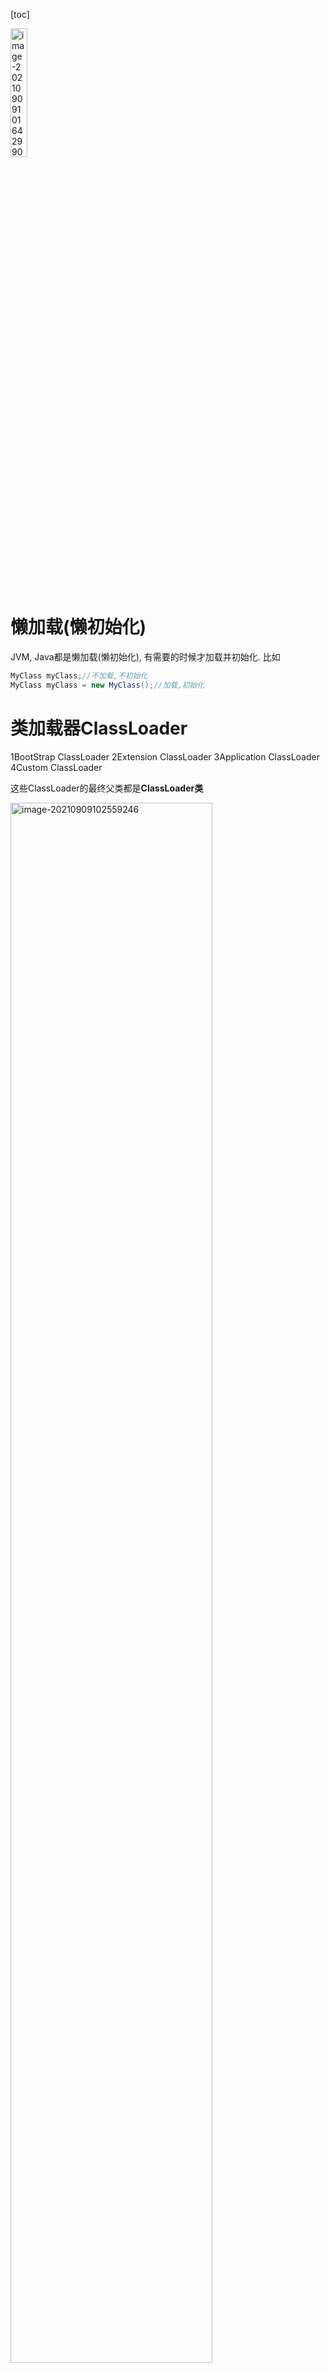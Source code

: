 [toc]

<img src="imgs/image-20210909101642990.png" alt="image-20210909101642990" style="width:23%;" />

# 懒加载(懒初始化)

JVM, Java都是懒加载(懒初始化), 有需要的时候才加载并初始化. 比如

```java
MyClass myClass;//不加载,不初始化
MyClass myClass = new MyClass();//加载,初始化
```

# 类加载器ClassLoader

1BootStrap ClassLoader 2Extension ClassLoader 3Application ClassLoader 4Custom ClassLoader

这些ClassLoader的最终父类都是**ClassLoader类**

<img src="imgs/image-20210909102559246.png" alt="image-20210909102559246" style="width:80%;" />

类加载器通过自己的loadClass()方法来加载类(不初始化), 方法是通过findClass()来查找要加载的class在不在自己这一级的类加载器的目录中

## **加载顺序**

加载一个Class类的顺序也是有优先级的，类加载器从最底层开始往上的顺序是这样的

1. BootStrap ClassLoader：rt.jar, 

    只要类.class.getClassLoader()输出**null**则代表是BootStrap加载的.例如sout(String.class.getClassLoader())会输出null

2. Extension ClassLoader: 加载扩展的jar包

3. App ClassLoader：指定的classpath下面的jar包

    自定义的class类 也是app load的

    ![image-20210909104226363](imgs/image-20210909104226363.png)

4. Custom ClassLoader：自定义的**类加载器**, (**不是自定义类的加载器!**)

    extends ClassLoader类, **重写findClass()**方法, 来找目录中的.class文件

    ![image-20210909113925493](imgs/image-20210909113925493.png)

    ![image-20210909113955403](imgs/image-20210909113955403.png)

## **双亲委派机制**

![image-20210909105341883](imgs/image-20210909105341883.png)

当一个类收到了加载请求时，它是不会先自己去尝试加载的，而是**委派给父类**去完成，比如我现在要new一个Person，这个Person是我们自定义的类，如果我们要加载它，就会先委派App ClassLoader -> 找其父类Extension ClassLoader -> 找其父类BootStrap ClassLoader,**只有当父类加载器都反馈自己无法完成这个请求（也就是父类加载器都没有找到加载所需的Class）时，子类加载器才会自行尝试加载**

为什么使用双亲委派机制? 加载位于rt.jar包中的类(比如String类)时不管是哪个加载器加载，最终都会委托到BootStrap ClassLoader进行加载，**这样保证了使用不同的类加载器得到的都是同一个结果, 比如自定义的java.lang.String就不会由App ClassLoader加载,只会用BootStrap ClassLoader加载保证了安全。**

其实这个也是一个隔离的作用，避免了我们的代码影响了JDK的代码，比如                               

```java
package java.lang;
public class String {
  	public String toString(){
      return "hello";
    }
  	public static void main(String[] args){
      String s = new String();
      s.toString();
    }
}
```

这种时候，我们的代码肯定会报错，因为在加载的时候其实是找到了**rt.jar中的String.class**，然后发现这也没有main方法

## 区别父加载器, 类加载器的加载器, 类加载器的父类加载器

父加载器 是第5行, 加载这个class的加载器

类加载器的加载器 是第6行代码, 所有类加载器都是由BootStrap加载来的, 所以输出null

类加载器的父类加载器 是第7行代码, app父类加载器是ext

![image-20210909110306297](imgs/image-20210909110306297.png)

## 反射底层的原理就是通过类加载器动态加载class

反射中,通过ClassLoader类 来获取class对象(不初始化):

```java
Class clazz = ClassLoader.loadClass("cn.javaguide.TargetObject");
```

举个例子, 我们可用**自定义class**的**ClassLoader(即App ClassLoader)的loadClass()方法**来加载另一个自定义class(不初始化):

```java
Class clazz = myClass1.class.getClassLoader().loadClass(com.stiee.myClass2);
```



# Java内存区域

## 运行时数据区域

1.8之前

<img src="imgs/JVM%E8%BF%90%E8%A1%8C%E6%97%B6%E6%95%B0%E6%8D%AE%E5%8C%BA%E5%9F%9F.png" alt="img" style="width:50%;" />

1.7: **字符串常量池**从方法区移到**堆**中, 这里**没有提到运行时常量池**,也就是说字符串常量池被单独拿到堆,**运行时常量池剩下的东西还在方法区**, 也就是 hotspot 中的**永久代** 。

1.8: hotspot **移除了永久代**用**元空间**(Metaspace)代替, 这时候**字符串常量池还在堆**, **运行时常量池还在方法区**, 只不过**方法区**的实现从**永久代**变成了**元空间**(Metaspace)

<img src="imgs/Java%E8%BF%90%E8%A1%8C%E6%97%B6%E6%95%B0%E6%8D%AE%E5%8C%BA%E5%9F%9FJDK1.8.png" alt="img" style="width:50%;" />

**线程私有的：**

- 程序计数器
- 虚拟机栈
- 本地方法栈

**线程共享的：**

- 堆
- 方法区
- 直接内存 (非运行时数据区的一部分)

### 线程私有的

#### 程序计数器

它的**生命周期**随着线程的创建而创建，随着线程的结束而死亡。

**程序计数器主要有两个作用：**

1. 字节码解释器通过改变程序计数器来依次读取指令，从而实现代码的流程控制，如：顺序执行、选择、循环、异常处理。
2. 在多线程的情况下，程序计数器用于记录当前线程执行的位置，从而当线程被切换回来的时候能够知道该线程上次运行到哪儿了。

**注意：程序计数器是唯一一个不会出现 `OutOfMemoryError` 的内存区域.**

#### Java 虚拟机栈

**它的生命周期和线程相同**

在线程创建时虚拟机栈会被创建，每个**java方法**在在执行的同时都会创建一个**栈帧**，用于存放**局部变量表，操作数栈，动态链接，方法出口**等信息。每一个**方法**从调用直至执行完成，都对应着一个**栈帧**在虚拟机栈中**入栈到出栈**的过程。

**每一次函数方法调用都会有一个对应的栈帧被压入 Java 栈，每一个函数调用结束后，都会有一个栈帧被弹出。**

Java 方法有两种返回方式：

1. return 语句。
2. 抛出异常。

不管哪种返回方式都会导致栈帧被弹出。

**局部变量表主要存放了编译期可知的各种数据类型**（boolean、byte、char、short、int、float、long、double）、**对象引用**（reference 类型，它不同于对象本身，可能是一个指向对象起始地址的引用指针，也可能是指向一个代表对象的句柄或其他与此对象相关的位置）。

**Java 虚拟机栈会出现两种错误：`StackOverFlowError` 和 `OutOfMemoryError`。**

- **`StackOverFlowError`：** 若 Java 虚拟机栈的内存大小**不允许**动态扩展，那么当线程请求栈的深度超过当前 Java 虚拟机栈的最大深度的时候，就抛出 StackOverFlowError 错误。

    - 比如一个方法执行100次

        ```java
        public class Test {
            public static void main(String[] args) {
                  method();
            }
        //递归调用导致 StackOverflowError
            public static void method(){
                method();
            }
        }
        ```

        

- **`OutOfMemoryError`：** Java 虚拟机栈的内存大小**可以**动态扩展， 如果虚拟机在动态扩展栈时无法申请到足够的内存空间，则抛出`OutOfMemoryError`异常。

    - 当Java 程序启动一个新线程时，若**没有足够的空间为该线程分配Java虚拟机栈**(一个线程Java栈的大小由-Xss设置决定)，JVM将抛出OutOfMemoryError异常。

![img](imgs/%E3%80%8A%E6%B7%B1%E5%85%A5%E7%90%86%E8%A7%A3%E8%99%9A%E6%8B%9F%E6%9C%BA%E3%80%8B%E7%AC%AC%E4%B8%89%E7%89%88%E7%9A%84%E7%AC%AC2%E7%AB%A0-%E8%99%9A%E6%8B%9F%E6%9C%BA%E6%A0%88.png)

#### 本地方法栈

和虚拟机栈所发挥的作用非常相似，区别是： **虚拟机栈为虚拟机执行 Java 方法 （也就是字节码）服务，而本地方法栈则为虚拟机使用到的 Native 方法服务。** 在 HotSpot 虚拟机中和 Java 虚拟机栈合二为一。

本地方法被执行的时候，在本地方法栈也会创建一个栈帧，用于存放该本地方法的局部变量表、操作数栈、动态链接、出口信息。

方法执行完毕后相应的栈帧也会出栈并释放内存空间，也会出现 `StackOverFlowError` 和 `OutOfMemoryError` 两种错误(原因同上)。

### 线程共享的

#### 堆

Java 虚拟机所管理的内存中最大的一块，Java 堆是所有线程共享的一块内存区域，在虚拟机启动时创建。**堆存放<u>对象实例</u>，几乎所有的对象实例以及数组都在这里分配内存。**

> 从 JDK 1.7 开始已经默认开启逃逸分析，如果某些方法中的**对象引用**没有被返回或者**未被外面使用（也就是未逃逸出去）**，那么对象可以直接在**栈**上**分配内存**, 减小**堆**内存的使用;
>
> 逃逸分析的优化:
>
> ```java
> StringBuilder sb = new StringBuilder("abc");
> 
> return sb;
> //可以改为：
> return sb.toString();
> ```
>
> 这是一种优化案例，把 StringBuilder 变量控制在了当前方法之内，没有逃出当前方法作用域。
>
> 通过[**逃逸分析**](http://mp.weixin.qq.com/s?__biz=MzI3ODcxMzQzMw==&mid=2247489776&idx=1&sn=74a93cea618aec7ff5af173f9b6a0626&chksm=eb539dc6dc2414d09a6277579edda97648ab42cce2da846746d7d85f65a3a250b412eb4a6d8b&scene=21#wechat_redirect)还能实现同步消除（synchronization elision），举个例子：
>
> ```java
> private void someMethod() {
>     Object lockObject = new Object();
>     synchronized (lockObject) {
>       System.out.println(lockObject.hashCode());
>     }
> }
> ```
>
> lockObject这个锁对象的生命期只在someMethod()方法中，并不存在多线程访问的问题，所以synchronized块并无意义，会被优化掉：
>
> ```java
> private void someMethod() {
>     Object lockObject = new Object();
>     System.out.println(lockObject.hashCode());
> }
> ```

Java 堆是垃圾收集器管理的主要区域，因此也被称作**GC 堆（Garbage Collected Heap）**。从垃圾回收的角度，由于现在收集器基本都采用分代垃圾收集算法，所以 Java 堆还可以细分为：**新生代,老年代**；新生代又可分为：Eden 区、From Survivor区、To Survivor 区。**进一步划分的目的是更好地回收内存，或者更快地分配内存。**

在 JDK 7 版本及 JDK 7 版本之前，堆内存被通常分为下面三部分：

1. 新生代内存(Young Generation)
2. 老生代(Old Generation)
3. 永生代(Permanent Generation)

<img src="imgs/JVM%E5%A0%86%E5%86%85%E5%AD%98%E7%BB%93%E6%9E%84-JDK7.png" alt="JVM堆内存结构-JDK7" style="width:50%;" />

JDK 8 版本之后方法区（HotSpot 的永久代）被彻底移除了（JDK1.7 就已经开始了），取而代之是**元空间**，元空间使用的是直接内存。

<img src="imgs/JVM%E5%A0%86%E5%86%85%E5%AD%98%E7%BB%93%E6%9E%84-jdk8.png" alt="JVM堆内存结构-JDK8" style="width:50%;" />

**上图所示的 Eden 区、两个 Survivor 区都属于新生代（为了区分，这两个 Survivor 区域按照顺序被命名为 from 和 to），中间一层属于老年代。**

大部分情况，对象都会首先在 Eden 区域分配，在一次新生代垃圾回收后，如果对象还存活，则会进入 s0 或者 s1，并且对象的年龄还会加 1(Eden 区->Survivor 区后对象的初始年龄变为 1)，当它的年龄增加到一定程度（默认为 15 岁），就会被晋升到老年代中。对象晋升到老年代的年龄阈值，可以通过参数 `-XX:MaxTenuringThreshold` 来设置。

> **🐛 修正（参见：[issue552](https://github.com/Snailclimb/JavaGuide/issues/552)）** ：“Hotspot 遍历所有对象时，按照年龄从小到大对其所占用的大小进行累积，当累积的某个年龄大小超过了 survivor 区的一半时，取这个年龄和 MaxTenuringThreshold 中更小的一个值，作为新的晋升年龄阈值”。
>
> **动态年龄计算的代码如下**
>
> ```java
> uint ageTable::compute_tenuring_threshold(size_t survivor_capacity) {
> 	//survivor_capacity是survivor空间的大小
>     size_t desired_survivor_size = (size_t)((((double) 					survivor_capacity)*TargetSurvivorRatio)/100);
>     size_t total = 0;
>     uint age = 1;
> while (age < table_size) {
>     total += sizes[age];//sizes数组是每个年龄段对象大小
>     if (total > desired_survivor_size) break;
>     		age++;
> }
> uint result = age < MaxTenuringThreshold ? age : MaxTenuringThreshold;
> 	...
> }
> ```
>
> 

堆这里最容易出现的就是 **OutOfMemoryError** 错误，并且出现这种错误之后的表现形式还会有几种，比如：

1. **`java.lang.OutOfMemoryError: GC Overhead Limit Exceeded`** ： 当 JVM 花太多时间执行垃圾回收并且只能回收很少的堆空间时，就会发生此错误。
2. **`java.lang.OutOfMemoryError: Java heap space`** :假如在创建新的对象时, 堆内存中的空间不足以存放新创建的对象, 就会引发此错误。(和配置的最大堆内存有关，且受制于物理内存大小。最大堆内存可通过`-Xmx`参数配置，若没有特别配置，将会使用默认值，详见：[Default Java 8 max heap size](https://stackoverflow.com/questions/28272923/default-xmxsize-in-java-8-max-heap-size))
3. ......

#### 方法区(永久代)

方法区与 Java 堆一样，是各个线程共享的内存区域，它用于存储已被虚拟机加载的**类信息、常量、静态变量、即时编译器编译后的代码**等数据。虽然 **Java 虚拟机规范把方法区描述为堆的一个逻辑部分**，但是它却有一个别名叫做 **Non-Heap（非堆）**，目的应该是与 Java 堆区分开来。

方法区无法满足内存分配需求时，会抛出 OutOfMemoryError 异常。

**方法区也被称为永久代**。很多人都会分不清方法区和永久代的关系，为此我也查阅了文献。

##### 2.5.1 方法区和永久代的关系

> 《Java 虚拟机规范》只是规定了有方法区这么个概念和它的作用，并没有规定如何去实现它。那么，在不同的 JVM 上方法区的实现肯定是不同的了。 **方法区和永久代的关系很像 Java 中接口和类的关系，类实现了接口，而永久代就是 HotSpot 虚拟机对虚拟机规范中方法区的一种实现方式。** 也就是说，永久代是 HotSpot 的概念，方法区是 Java 虚拟机规范中的定义，是一种规范，而永久代是一种实现，一个是标准一个是实现，其他的虚拟机实现并没有永久代这一说法。

##### 2.5.2 常用参数

JDK 1.8 之前永久代还没被彻底移除的时候通常通过下面这些参数来调节方法区大小

```
-XX:PermSize=N //方法区 (永久代) 初始大小
-XX:MaxPermSize=N //方法区 (永久代) 最大大小,超过这个值将会抛出 OutOfMemoryError 异常:java.lang.OutOfMemoryError: PermGen
```

相对而言，**垃圾收集行为在这个区域是比较少出现的**，但并非数据进入方法区后就“永久存在”了。

JDK 1.8 的时候，方法区（HotSpot 的永久代）被彻底移除了（JDK1.7 就已经开始了），取而代之是元空间，元空间使用的是直接内存。

下面是一些常用参数：

```
-XX:MetaspaceSize=N //设置 Metaspace 的初始（和最小大小）
-XX:MaxMetaspaceSize=N //设置 Metaspace 的最大大小
```

与永久代很大的不同就是，如果不指定大小的话，随着更多类的创建，**虚拟机会耗尽所有可用的系统内存。**

##### 2.5.3 为什么要将永久代 (PermGen) 替换为元空间 (MetaSpace) 呢?

下图来自《深入理解 Java 虚拟机》第 3 版 2.2.5

![img](imgs/68747470733a2f2f696d672d626c6f672e6373646e696d672e636e2f32303231303432353133343530383131372e706e67.png)

1. 整个永久代有一个 JVM 本身设置的固定大小上限，无法进行调整，而**元空间使用的是直接内存**，受本机可用内存的限制，虽然元空间仍旧可能溢出，但是比原来出现的几率会更小。

    > 当元空间溢出时会得到如下错误： `java.lang.OutOfMemoryError: MetaSpace`

你可以使用 `-XX：MaxMetaspaceSize` 标志设置最大元空间大小，默认值为 unlimited，这意味着它只受系统内存的限制。`-XX：MetaspaceSize` 调整标志定义元空间的初始大小如果未指定此标志，则 Metaspace 将根据运行时的应用程序需求动态地重新调整大小。

1. 元空间里面存放的是类的元数据，这样加载多少类的元数据就不由 `MaxPermSize` 控制了, 而由系统的实际可用空间来控制，这样能加载的类就更多了。
2. 在 JDK8，合并 HotSpot 和 JRockit 的代码时, JRockit 从来没有一个叫永久代的东西, 合并之后就没有必要额外的设置这么一个永久代的地方了。

#### 运行时常量池

运行时常量池是**方法区的一部分**。Class 文件中除了有类的版本、字段、方法、接口等描述信息外，还有**常量池表（用于存放编译期生成的各种字面量和符号引用）**

既然运行时常量池是方法区的一部分，自然受到方法区内存的限制，当常量池无法再申请到内存时会抛出 **OutOfMemoryError** 错误。



> **🐛 修正（参见：[issue747](https://github.com/Snailclimb/JavaGuide/issues/747)，[reference](https://blog.csdn.net/q5706503/article/details/84640762)）** ：
>
> 1. **JDK1.7 之前运行时常量池逻辑包含字符串常量池存放在方法区, 此时 hotspot 虚拟机对方法区的实现为永久代**
> 2. **JDK1.7 <u>字符串常量池</u>被从方法区拿到了堆中, 这里没有提到运行时常量池,也就是说字符串常量池被单独拿到堆,<u>运行时常量池剩下的东西还在方法区</u>, 也就是 hotspot 中的永久代 。**
> 3. **JDK1.8 hotspot 移除了永久代用元空间(Metaspace)取而代之, 这时候字符串常量池还在堆, 运行时常量池还在方法区, 只不过方法区的实现从永久代变成了元空间(Metaspace)**

相关问题：JVM 常量池中存储的是对象还是引用呢？： https://www.zhihu.com/question/57109429/answer/151717241 by RednaxelaFX

#### 直接内存

**直接内存并不是虚拟机运行时数据区的一部分，也不是虚拟机规范中定义的内存区域，但是这部分内存也被频繁地使用。而且也可能导致 OutOfMemoryError 错误出现。**

JDK1.4 中新加入的 **NIO(New Input/Output) 类**，引入了一种基于**通道（Channel）与缓存区（Buffer）的 I/O 方式，它可以直接使用 Native 函数库直接分配堆外内存，然后通过一个存储在 Java 堆中的 DirectByteBuffer 对象作为这块内存的引用进行操作。这样就能在一些场景中显著提高性能，因为避免了在 Java 堆和 Native 堆之间来回复制数据**。

**本机直接内存的分配不会受到 Java 堆的限制，但是，既然是内存就会受到本机总内存大小以及处理器寻址空间的限制。**

## 常量池和堆的思考

### [String s1 = new String("abc");这句话创建了几个字符串对象？](https://snailclimb.gitee.io/javaguide/#/docs/java/jvm/Java内存区域?id=_42-string-s1-new-stringquotabcquot这句话创建了几个字符串对象？)

**将创建 1 或 2 个字符串。如果池中已存在字符串常量“abc”，则只会在堆空间创建一个字符串常量“abc”。如果池中没有字符串常量“abc”，那么它将首先在池中创建，然后在堆空间中创建，因此将创建总共 2 个字符串对象。**

**验证：**

```java
String s1 = new String("abc");// 堆内存的地址值
String s2 = "abc";
System.out.println(s1 == s2);// 输出 false,因为一个是堆内存，一个是常量池的内存，故两者是不同的。
System.out.println(s1.equals(s2));// 输出 true
```

# HotSpot 虚拟机在Java堆中对象分配布局访问的过程

通过上面的介绍我们大概知道了虚拟机的内存情况，下面我们来详细的了解一下 HotSpot 虚拟机在 Java 堆中对象分配、布局和访问的全过程。

### 创建对象的例子: String s = new String("abc");

[先举个例子 5分30秒开始](https://www.bilibili.com/video/BV1AP4y1W7un?p=30):

```java
class C1 {
  	public static int count = 2;
  	public static C1 c1 = new C1();
  	private C1(){
      	count++;
    }
}
class C2 {
  	public static C2 c2 = new C2();
  	public static int count = 2;
  	private C2(){
      	count++;
    }
}
public class myClass{
  	public static void main(String[] args){
      	System.out.println(C1.count);//3
      	System.out.println(C2.count);//2
    }
}
```

C1中:

- **C1**, 刚被加载,没new的时候, count先被赋**初始化零值0**;
- **new C1()**, 的时候 **执行static方法**count被赋**初始值2**
- 然后**new C1()**调用Constructor C1()函数将count++, count被赋值**3**;
- 输出3

C2中:

- **C2 c2**, 刚创建, count被赋**初始化零值**0;
- **new C2()** 调用Constructor C2()函数将count++, count被赋值**1**;
- **执行static方法** count被赋**初始值2**;
- 输出2



### 对象的创建步骤

下图便是 Java 对象的创建过程，我建议最好是能默写出来，并且要掌握每一步在做什么。 ![Java创建对象的过程](imgs/Java%E5%88%9B%E5%BB%BA%E5%AF%B9%E8%B1%A1%E7%9A%84%E8%BF%87%E7%A8%8B.png)

#### Step1:类加载检查

虚拟机遇到一条 **new** 指令时，首先将去检查这个指令的参数是否能在**常量池中定位到这个类的符号引用**，并且检查这个**符号引用**代表的**类**是否已被**加载、解析和初始化过**。如果没有，那必须先执行相应的类加载过程。

#### Step2:分配内存

在**类加载检查**通过后，接下来虚拟机将为新生对象**分配内存**。对象所需的内存大小在类加载完成后便可确定，为对象分配空间的任务等同于把一块确定大小的内存从 Java 堆中划分出来。**分配方式**有 **“指针碰撞”** 和 **“空闲列表”** 两种，**选择哪种分配方式由 Java 堆是否规整决定，而 Java 堆是否规整又由所采用的垃圾收集器是否带有压缩整理功能决定**。

**内存分配的两种方式：（补充内容，需要掌握）**

![image-20210908162553659](imgs/image-20210908162553659-1089555.png)

选择以上两种方式中的哪一种，取决于 Java 堆内存是否规整。而 Java 堆内存是否规整，取决于 GC 收集器的算法是"**标记-清除**"，还是"**标记-整理**"（也称作"标记-压缩"），值得注意的是，**复制算法内存也是规整的**

**内存分配并发问题（补充内容，需要掌握）**

在创建对象的时候有一个很重要的问题，就是线程安全，因为在实际开发过程中，创建对象是很频繁的事情，作为虚拟机来说，必须要保证线程是安全的，通常来讲，虚拟机采用两种方式来保证线程安全：

- **CAS+自旋：** CAS 是乐观锁的一种实现方式。所谓乐观锁就是，每次不加锁而是假设没有冲突而去完成某项操作，如果因为冲突失败就重试，直到成功为止。**虚拟机采用 CAS 配上失败重试的方式保证更新操作的原子性。**
- **TLAB：** 为每一个线程预先在 Eden 区分配一块儿内存，JVM 在给线程中的对象分配内存时，首先在 TLAB 分配，当对象大于 TLAB 中的剩余内存或 TLAB 的内存已用尽时，再采用上述的 CAS 进行内存分配

#### Step3:初始化零值

内存分配完成后，虚拟机需要将分配到的**内存空间都初始化为零值**（不包括对象头），这一步操作**保证了对象的实例字段在 Java 代码中可以不赋初始值就直接使用**，程序能访问到这些字段的数据类型所对应的零值。

#### Step4:设置对象头(mark word?)

初始化零值完成之后，**虚拟机要对对象进行必要的设置**，例如这个对象是**哪个类的实例、如何才能找到类的元数据信息、对象的哈希码、对象的 GC 分代年龄**等信息。 **这些信息存放在对象头中。** 另外，根据虚拟机当前运行状态的不同，如是否启用**偏向锁**等，对象头会有不同的设置方式。

#### Step5:执行 init 方法(初始化方法)

在上面工作都完成之后，从虚拟机的视角来看，一个新的对象已经产生了，但从 Java 程序的视角来看，对象创建才刚开始，`<init>` 方法还没有执行，所有的字段都还为零。所以一般来说，执行 new 指令之后会接着执行 `<init>` 方法，把对象按照程序员的意愿进行初始化，这样一个真正可用的对象才算完全产生出来。

### 3.2 对象的内存布局

在 Hotspot 虚拟机中，对象在内存中的布局可以分为 3 块区域：**对象头**、**实例数据**和**对齐填充**。

**Hotspot 虚拟机的对象头包括两部分信息**，**第一部分用于存储对象自身的运行时数据**（哈希码、GC 分代年龄、锁状态标志等等），**另一部分是类型指针**，即对象指向它的类元数据的指针，虚拟机通过这个指针来确定这个对象是那个类的实例。

**实例数据部分是对象真正存储的有效信息**，也是在程序中所定义的各种类型的字段内容。

**对齐填充部分不是必然存在的，也没有什么特别的含义，仅仅起占位作用。** 因为 Hotspot 虚拟机的自动内存管理系统要求对象起始地址必须是 8 字节的整数倍，换句话说就是对象的大小必须是 8 字节的整数倍。而对象头部分正好是 8 字节的倍数（1 倍或 2 倍），因此，当对象实例数据部分没有对齐时，就需要通过对齐填充来补全。

### 3.3 对象的访问定位

建立对象就是为了使用对象，我们的 Java 程序通过栈上的 reference 数据来操作堆上的具体对象。对象的访问方式由虚拟机实现而定，目前主流的访问方式有**① 使用句柄**和**② 直接指针**两种：

1. **句柄：** 如果使用句柄的话，那么 Java 堆中将会划分出一块内存来作为句柄池，reference 中存储的就是对象的句柄地址，而句柄中包含了对象实例数据与类型数据各自的具体地址信息；

    ![对象的访问定位-使用句柄](imgs/%E5%AF%B9%E8%B1%A1%E7%9A%84%E8%AE%BF%E9%97%AE%E5%AE%9A%E4%BD%8D-%E4%BD%BF%E7%94%A8%E5%8F%A5%E6%9F%84.png)

2. **直接指针：** 如果使用直接指针访问，那么 Java 堆对象的布局中就必须考虑如何放置访问类型数据的相关信息，而 reference 中存储的直接就是对象的地址。

![对象的访问定位-直接指针](https://github.com/Snailclimb/JavaGuide/raw/master/docs/java/jvm/pictures/java%E5%86%85%E5%AD%98%E5%8C%BA%E5%9F%9F/%E5%AF%B9%E8%B1%A1%E7%9A%84%E8%AE%BF%E9%97%AE%E5%AE%9A%E4%BD%8D-%E7%9B%B4%E6%8E%A5%E6%8C%87%E9%92%88.png)

**这两种对象访问方式各有优势。使用句柄来访问的最大好处是 reference 中存储的是稳定的句柄地址，在对象被移动时只会改变句柄中的实例数据指针，而 reference 本身不需要修改。使用直接指针访问方式最大的好处就是速度快，它节省了一次指针定位的时间开销。**

# JVM垃圾回收

Java 的自动内存管理主要是针对对象内存的回收和对象内存的分配。同时，Java 自动内存管理最核心的功能是 **堆** 内存中对象的分配与回收。

![image-20210908165443302](imgs/image-20210908165443302-1091285.png)

<img src="imgs/image-20210909090645691.png" alt="image-20210909090645691" style="width:50%;" />

目前主流的垃圾收集器都会采用分代回收算法，因此需要将堆内存分为新生代和老年代，这样我们就可以根据各个年代的特点选择合适的垃圾收集算法。

## JVM内存分配及判定代

### 对象优先在 eden 区分配

大多数情况下，对象在新生代中 eden 区分配。

当 eden 区没有足够空间进行分配时，虚拟机将发起一次 Minor GC, GC 期间虚拟机又发现当前数组无法存入 Survivor 幸存者区空间，所以只好通过 **分配担保机制** 把新生代的对象提前转移到老年代中去，老年代上的空间足够存放 当前数组，所以不会出现 Full GC。执行 Minor GC 后，后面分配的对象如果能够存在 eden 区的话，还是会在 eden 区分配内存

### 大对象直接进入老年代

大对象就是需要大量连续内存空间的对象（比如：字符串、数组）。

**为什么要这样呢？**

为了避免为大对象分配内存时由于分配担保机制带来的复制而降低效率。

### 长期存活的对象将进入老年代

既然虚拟机采用了分代收集的思想来管理内存，那么内存回收时就必须能识别哪些对象应放在新生代，哪些对象应放在老年代中。为了做到这一点，虚拟机给每个对象一个对象年龄（Age）计数器。

**如果对象在 Eden 出生并经过第一次 Minor GC 后仍然能够存活，并且能被 Survivor 容纳的话，将被移动到 Survivor 空间中，并将对象年龄设为 1. 对象在 Survivor 中每熬过一次 MinorGC,年龄就增加 1 岁，当它的年龄增加到一定程度（默认为 15 岁），就会被晋升到老年代中。对象晋升到老年代的年龄阈值，可以通过参数 `-XX:MaxTenuringThreshold` 来设置。**

## 判断对象死亡的方法

### 引用类型(强软弱虚-强度逐渐减弱)

无论是通过**引用计数法**判断对象引用数量，还是通过**可达性分析法**判断对象的**引用链**是否可达，判定对象的存活都与“引用”有关。

#### **1．(不回收)强引用（StrongReference）**

以前我们使用的大部分引用实际上都是强引用，这是使用最普遍的引用。如果一个对象具有强引用，**垃圾回收器绝不会回收它**。

**当内存空间不足，Java 虚拟机宁愿抛出 OutOfMemoryError 错误，使程序异常终止，也不会靠随意回收具有强引用的对象来解决内存不足问题。**

#### **2．(空间够不收,不够收)软引用（SoftReference）**

**如果内存空间足够，垃圾回收器就不会回收它，如果内存空间不足了，就会回收这些对象的内存。**只要垃圾回收器没有回收它，该对象就可以被程序使用。软引用可用来实现**内存敏感的高速缓存**。

软引用可以和一个引用队列（ReferenceQueue）联合使用，如果软引用所引用的对象被垃圾回收，JAVA 虚拟机就会把这个软引用加入到与之关联的引用队列中。

#### **3．(收)弱引用（WeakReference）**

弱引用与软引用的区别在于：**只具有弱引用的对象拥有更短暂的生命周期**。在垃圾回收器线程扫描它所管辖的内存区域的过程中，一旦发现了只具有弱引用的对象，**不管当前内存空间足够与否，都会回收它的内存**。不过，由于垃圾回收器是一个优先级很低的线程， 因此不一定会很快发现那些只具有弱引用的对象。

弱引用可以和一个引用队列（ReferenceQueue）联合使用，**如果弱引用所引用的对象被垃圾回收，Java 虚拟机就会把这个弱引用加入到与之关联的引用队列中???**。

#### **4．(收)虚引用（PhantomReference）**

"虚引用"顾名思义，就是形同虚设，与其他几种引用都不同，虚引用并不会决定对象的生命周期。如果一个对象仅持有虚引用，那么它就和没有任何引用一样，**在任何时候都可能被垃圾回收。**

**虚引用主要用来跟踪<u>对象被垃圾回收的活动</u>**。

**虚引用与软引用和弱引用的一个区别在于：** **虚引用必须和引用队列（ReferenceQueue）联合使用。**当垃圾回收器准备回收一个对象时，如果发现它还有虚引用，就会在回收对象的内存之前，把这个**虚引用加入到与之关联的引用队列中**。**程序可以通过判断引用队列中是否已经加入了虚引用，来了解被引用的对象是否将要被垃圾回收。程序如果发现某个虚引用已经被加入到引用队列，那么就可以在所引用的对象的内存被回收之前采取必要的行动。**

特别注意，在程序设计中一般**很少使用弱引用与虚引用**，使用**软引用的情况较多**，这是因为**软引用可以加速 JVM 对垃圾内存的回收速度，可以维护系统的运行安全，防止内存溢出（OutOfMemory）等问题的产生**。

### 对象是否可用?引用计数法(循环引用问题)

给对象中添加一个引用计数器，每当有一个地方引用它，计数器就加 1；当引用失效，计数器就减 1；任何时候计数器为 0 的对象就是不可能再被使用的。

**这个方法实现简单，效率高，但是目前主流的虚拟机中并没有选择这个算法来管理内存，其最主要的原因是它很难解决对象之间相互<u>循环引用</u>的问题。** 

所谓对象之间的相互引用问题，如下面代码所示：除了对象 objA 和 objB 相互引用着对方之外，这两个对象之间再无任何引用。但是他们因为互相引用对方，导致它们的引用计数器都不为 0，于是引用计数算法无法通知 GC 回收器回收他们。

```java
public class ReferenceCountingGc {
    Object instance = null;
	public static void main(String[] args) {
		ReferenceCountingGc objA = new ReferenceCountingGc();
		ReferenceCountingGc objB = new ReferenceCountingGc();
		objA.instance = objB;
		objB.instance = objA;
		objA = null;
		objB = null;

	}
}
```

### 对象是否可用? 可达性分析算法

这个算法的基本思想就是通过一系列的称为 **“GC Roots”** 的对象作为起点，从这些节点开始向下搜索，节点所走过的路径称为引用链，当一个对象到 GC Roots 没有任何**引用链**相连的话，则证明此对象是**不可用**的。

![可达性分析算法 ](imgs/72762049.png)

可作为 **GC Roots 的对象**包括下面几种:

- **虚拟机栈**(栈帧中的本地变量表)中引用的对象
- **本地方法栈**(Native 方法)中引用的对象
- **方法区**中**类静态属性**引用的对象
- **方法区**中**常量**引用的对象
- 所有**被同步锁持有**的对象

**GC Roots**是所有Java线程中处于**活跃状态**的**栈帧**, **静态引用**等指向**GC堆里的对象的引用**。换句话说，就是当前所有**正在被调用的方法**的**引用类型的参数/局部变量/临时值**。

### 如何判断一个常量是废弃常量？

运行时常量池(方法区的一部分)主要回收的是废弃的常量。那么，我们如何判断一个常量是废弃常量呢？

> 1. **JDK1.7 之前运行时常量池逻辑包含字符串常量池存放在方法区, 此时 hotspot 虚拟机对方法区的实现为永久代**
> 2. **JDK1.7 字符串常量池被从方法区拿到了堆中, 这里没有提到运行时常量池,也就是说字符串常量池被单独拿到堆,运行时常量池剩下的东西还在方法区, 也就是 hotspot 中的永久代** 。
> 3. **JDK1.8 hotspot 移除了永久代用元空间(Metaspace)取而代之, 这时候字符串常量池还在堆, 运行时常量池还在方法区, 只不过方法区的实现从永久代变成了元空间(Metaspace)**

假如在字符串常量池中存在字符串 "abc"，如果**当前没有任何 String 对象引用该字符串常量**的话，就说明常量 "abc" 就是废弃常量，如果这时发生内存回收的话而且有必要的话，"abc" 就会被系统清理出常量池了。

### 如何判断一个类是无用的类

**方法区**主要回收的是**无用的类**，如果类:

- **该类所有的实例都已经被回收，也就是 Java 堆中不存在该类的任何实例。**
- **加载该类的 `ClassLoader` 已经被回收。**
- **该类对应的 `java.lang.Class` 对象没有在任何地方被引用，无法在任何地方通过反射访问该类的方法。**

虚拟机可以对满足上述 3 个条件的无用类进行回收，这里说的仅仅是“可以”，而并不是和对象一样不使用了就会必然被回收。

### 如何判断是否回收该对象(两次标记对象)

<img src="imgs/%E6%A0%87%E8%AE%B0%E8%BF%87%E7%A8%8B.png" alt="标记过程" style="width:68%;" />

即使在可达性分析法中不可达的对象，也并非是“非死不可”的，这时候它们暂时处于“缓刑阶段”，要真正宣告一个**对象死亡**，至少要经历**两次标记**过程；可达性分析法中**不可达的对象被第一次标记**并且看**此对象是否有必要执行 finalize 方法。当对象没有覆盖 finalize 方法，或 finalize 方法已经被虚拟机调用过时，虚拟机将这两种情况视为没有必要执行finalize方法。**

**被判定为需要执行的对象**将会被放在一个队列中进行**第二次标记**，除非这个对象与**引用链上的任何一个对象建立关联**，否则就会**被真的回收**。

## 垃圾回收算法

### 标记-清除

该算法分为“标记”和“清除”阶段：首先**标记出所有不需要回收的对象**，在标记完成后统一**回收所有没有被标记的对象**。它是最基础的收集算法，后续的算法都是对其不足进行改进得到。

**缺点**:

1. **效率问题**
2. **空间问题（标记清除后会产生大量不连续的碎片）**

<img src="imgs/%E6%A0%87%E8%AE%B0-%E6%B8%85%E9%99%A4%E7%AE%97%E6%B3%95.jpeg" alt="img" style="width:50%;" />

### 标记-复制

为了解决效率问题，“标记-复制”收集算法出现了。它可以将内存分为大小相同的两块，每次使用其中的一块。当这一块的内存使用完后，就将还存活的对象复制到另一块去，然后再把使用的空间一次清理掉。这样就使每次的内存回收都是对内存区间的一半进行回收。

<img src="imgs/90984624.png" alt="复制算法" style="width:50%;" />

**优点**是不会有**空间碎片**，

**缺点**是每次只用得到一半内存。**在对象存活率较高的场景下**（比如老年代那样的环境），需要复制的东西太多，**效率会下降**。

### 标记-整理算法

根据老年代的特点提出的一种标记算法，标记过程仍然与“标记-清除”中的标记一样，但**后续步骤不是直接对可回收对象回收，而是让所有存活的对象向一端移动，然后直接清理掉端边界以外的内存。**

<img src="imgs/%E6%A0%87%E8%AE%B0-%E6%95%B4%E7%90%86.png" alt="标记-整理" style="width:50%;" />

### 分代收集算法

当前虚拟机的垃圾收集都采用分代收集算法，这种算法没有什么新的思想，只是根据对象存活周期的不同将内存分为几块。一般将 java 堆分为新生代和老年代，这样我们就可以根据各个年代的特点选择合适的垃圾收集算法。

**比如在新生代中，每次收集都会有大量对象死去，所以可以选择”标记-复制“算法，只需要付出少量对象的复制成本就可以完成每次垃圾收集。而老年代的对象存活几率是比较高的，而且没有额外的空间对它进行分配担保，所以我们必须选择“标记-清除”或“标记-整理”算法进行垃圾收集。**

**延伸面试问题：** HotSpot 为什么要分为新生代和老年代？

根据上面的对分代收集算法的介绍回答。

## GC的分类

有人这么分:

1. 部分收集 (Partial GC)：
    - 新生代收集（Minor GC / Young GC）：只对新生代进行垃圾收集；
    - 老年代收集（Major GC / Old GC）：只对老年代进行垃圾收集。需要注意的是 Major GC 在有的语境中也用于指代整堆收集(Full GC)；
    - 混合收集（Mixed GC）：对整个新生代和部分老年代进行垃圾收集。

2. 整堆收集 (Full GC)：收集整个 Java 堆和方法区。

也有人这么分:

- 新生代GC（Minor GC）：指发生在新生代的垃圾收集动作，因为Java对象大多都具备朝生夕灭的特性，所以Minor GC非常频繁，一般回收速度也比较快。具体原理见上一篇文章。
- 老年代GC（Major GC / Full GC）：指发生在老年代的GC，出现了Major GC，经常会伴随至少一次的Minor GC（但非绝对的，在Parallel Scavenge收集器的收集策略里就有直接进行Major GC的策略选择过程）。Major GC的速度一般会比Minor GC慢10倍以上。

## [垃圾收集器](https://www.cnblogs.com/javastack/archive/2020/06/17/13152564.html)

![image-20210909144403521](imgs/image-20210909144403521.png)

**如果说收集算法是内存回收的方法论，那么垃圾收集器就是内存回收的具体实现。**

**根据具体应用场景选择适合的垃圾收集器**。

### **并行和并发：**

- **并行（Parallel）** ：指**多条垃圾收集线程**并行工作，但此时**用户线程仍然处于等待状态**。
- **并发（Concurrent）**：指用户线程与垃圾收集线程同时执行（但不一定是并行，可能会**交替执行**），**用户程序在继续运行**，而垃圾收集器运行在另一个 CPU 上。

### 吞吐量（Throughput）

吞吐量就是CPU用于运行用户代码的时间与CPU总消耗时间的比值，即

吞吐量 = 运行用户代码时间 /（运行用户代码时间 + 垃圾收集时间）。

假设虚拟机总共运行了100分钟，其中垃圾收集花掉1分钟，那吞吐量就是99%。

### (新生代, 串行) Serial 收集器

**新生代**采用**标记-复制**算法

Serial（串行）收集器是最基本、历史最悠久的垃圾收集器了。大家看名字就知道这个收集器是一个单线程收集器了。它的 **“单线程”** 的意义不仅仅意味着它只会使用一条**垃圾收集线程**去完成垃圾收集工作，更重要的是它在进行垃圾收集工作的时候必须**暂停其他所有的工作线程**（ **"Stop The World"** ），直到它收集结束。

![ Serial 收集器 ](imgs/46873026.png)



**优点**: **简单而高效（与其他收集器的单线程相比）**。Serial 收集器由于没有线程交互的开销，自然可以获得很高的单线程收集效率。

> Serial 收集器对于运行在 Client 模式下的虚拟机来说是个不错的选择。

**缺点**: **需要Stop the World**

### (新生代, 并行) ParNew 收集器

**新生代**采用**标记-复制**算法

**ParNew 收集器其实就是 Serial 收集器的<u>多线程</u>版本，除了使用多线程进行垃圾收集外，其余行为（控制参数、收集算法、回收策略等等）和 Serial 收集器完全一样。**

**ParNew工作时也必须Stop the World.** 图中的并发应该为并行.

![ParNew 收集器 ](imgs/22018368.png)

>  它是许多运行在 Server 模式下的虚拟机的首要选择，除了 Serial 收集器外，只有它能与 CMS 收集器配合工作。

### (新生代, 并行) Parallel Scavenge 收集器

**新生代采用标记-复制算法**

Parallel Scavenge 几乎和 ParNew 一样。 **那么它有什么特别之处呢？**

```shell
-XX:+UseParallelGC

    使用 Parallel 收集器+ 老年代串行

-XX:+UseParallelOldGC

    使用 Parallel 收集器+ 老年代并行
```

**Parallel Scavenge 收集器关注点是吞吐量（高效率的利用 CPU）。CMS 等垃圾收集器的关注点更多的是用户线程的停顿时间（提高用户体验）。所谓吞吐量就是 CPU 中用于运行用户代码的时间与 CPU 总消耗时间的比值。** 

虚拟机会根据当前系统的运行情况收集**性能监控**信息，动态调整这些**参数**以提供**最合适的停顿时间**或者**最大的吞吐量**，这种方式称为**GC自适应的调节策略**（GC Ergonomics）。自适应调节策略也是Parallel Scavenge收集器与ParNew收集器的一个重要区别。

图中的并发应该为并行.

![Parallel Scavenge 收集器 ](imgs/parllel-scavenge%E6%94%B6%E9%9B%86%E5%99%A8.png)

> Parallel Scavenge收集器无法与CMS收集器配合使用，所以在JDK 1.6推出Parallel Old之前，如果新生代选择Parallel Scavenge收集器，老年代只有Serial Old收集器能与之配合使用。

**这是 JDK1.8 默认收集器**

使用 java -XX:+PrintCommandLineFlags -version 命令查看

```
-XX:InitialHeapSize=262921408 -XX:MaxHeapSize=4206742528 -XX:+PrintCommandLineFlags -XX:+UseCompressedClassPointers -XX:+UseCompressedOops -XX:+UseParallelGC
java version "1.8.0_211"
Java(TM) SE Runtime Environment (build 1.8.0_211-b12)
Java HotSpot(TM) 64-Bit Server VM (build 25.211-b12, mixed mode)
```

JDK1.8 默认使用的是 Parallel Scavenge + Parallel Old，如果指定了-XX:+UseParallelGC 参数，则默认指定了-XX:+UseParallelOldGC，可以使用-XX:-UseParallelOldGC 来禁用该功能

### (老年代, 串行) Serial Old 收集器

**老年代**采用**标记-整理**算法。

**Serial 收集器的老年代版本**，它同样是一个单线程收集器。它主要有两大用途：一种用途是在 JDK1.5 以及以前的版本中与 Parallel Scavenge 收集器搭配使用，另一种用途是作为 CMS 收集器的后备方案, 在并发收集发生Concurrent Mode Failure时使用。

### (老年代, 并行) Parallel Old 收集器

**老年代**采用**标记-整理**算法。

**Parallel Scavenge 收集器的老年代版本**。使用多线程。

在**注重吞吐量以及 CPU 资源**的场合，都可以优先考虑 **Parallel Scavenge 收集器和 Parallel Old 收集器**。

### (老年代, 并发) CMS 收集器

CMS 收集器是通过 **“标记-清除”算法**实现的

**CMS（Concurrent Mark Sweep）收集器是一种以获取<u>最短回收停顿时间</u>为目标的收集器。它非常符合在注重用户体验的应用上使用。实现了让垃圾收集线程与用户线程（基本上）同时工作。**

CMS分为四个步骤：

- **初始标记：** **Stop The World**，标记下直接与 **GC Root 相连的对象**，速度很快 ；
- **并发标记：** **同时开启 GC 和用户线程**，用一个**闭包结构去记录可达对象**。但在这个阶段结束，这个闭包结构并**不能保证包含当前所有的可达对象**。因为**用户线程可能会不断的更新引用域**，所以 **GC 线程无法保证可达性分析的实时性**。所以这个算法里会**跟踪记录这些发生引用更新的地方**。
- **重新标记：**  **Stop The World**, 重新标记阶段就是为了**修正并发标记期间因为用户程序继续运行而导致标记产生变动的那一部分对象的标记记录**，这个阶段的停顿时间一般会**比初始标记阶段的时间稍长**，远远比并发标记阶段时间短
- **并发清除：** 开启用户线程，同时 **GC 线程开始对未标记的区域做清扫**。

![CMS 垃圾收集器 ](imgs/CMS%E6%94%B6%E9%9B%86%E5%99%A8.png)

由于整个过程中耗时最长的并发标记和并发清除过程收集器线程都可以与用户线程一起工作, 从总体上来说，CMS收集器的内存回收过程是与用户线程一起并发执行的。

**优点**：**并发收集、低停顿**。

**缺点**：

- 对**CPU资源非常敏感**. 其实，面向并发设计的程序都对CPU资源比较敏感。在并发阶段，它虽然不会导致用户线程**停顿**，但会因为占用CPU资源而导致**应用程序变慢**，总吞吐量会降低。
- 无法处理浮动垃圾（Floating Garbage） 可能出现“**Concurrent Mode Failure**”失败而**导致另一次Full GC**的产生。
- 由于CMS并发清理阶段**用户线程还在运行**着，伴随程序运行自然就还会有**新的垃圾不断产生**。这一部分垃圾就被称为“浮动垃圾”。浮动垃圾出现在标记过程之后，CMS无法再当次收集中处理掉它们，只好**留待下一次GC时再清理掉**。
- CMS收集器不能像其他收集器那样等到老年代几乎完全被填满了再进行收集，需要**预留一部分空间**提供**并发收集的程序使用**。
- **标记-清除**算法导致的**空间碎片**. 空间碎片过多时，将会给**大对象分配**带来很大麻烦，往往出现**老年代空间剩余，但无法找到足够大连续空间来分配当前对象**。

### (新老both, 并发) G1 收集器

**G1 (Garbage-First) 是一款面向服务器的垃圾收集器,主要针对配备多颗处理器及大容量内存的机器. 以极高概率满足 GC <u>停顿时间</u>要求的同时,还具备<u>高吞吐量</u>性能特征.**

G1使用**Region划分内存空间**以及**有优先级的区域回收**方式，保证了G1收集器在**有限的时间内**可以获取尽可能高的**收集效率**。它可以有计划地**避免在整个Java堆中进行全区域的垃圾收集**。G1跟踪各个**Region里面的垃圾堆积的价值大小**（回收所获得的**空间大小**以及回收**所需时间**的经验值），在后台维护一个**优先列表**，每次根据允许的**收集时间**，优先回收**价值最大的Region**。

#### **避免全堆扫描——Remembered Set**

G1把Java堆分为多个Region，就是“化整为零”。但是Region不可能是孤立的，**一个对象分配在某个Region中**，可以与**整个Java堆任意的对象发生引用关系**。在做**可达性分析确定对象是否存活**的时候，需要扫描整个Java堆才能保证准确性，这显然是对GC效率的极大伤害。

为了避免全堆扫描的发生，虚拟机为G1中**每个Region维护了一个与之对应的Remembered Set**。虚拟机发现**程序在对Reference类型的数据进行写操作时**，会产生一个**Write Barrier暂时中断写操作**, **检查Reference引用的对象**是否处于**不同的Region**之中（在分代的例子中就是检查是否**老年代中的对象引用了新生代中的对象**），如果是，便**通过CardTable把相关引用信息记录到被引用对象所属的Region的Remembered Set**之中。当进行内存回收时，在**GC根节点的枚举范围中加入Remembered Set**即可保证不对全堆扫描也不会有遗漏。

如果不计算维护Remembered Set的操作，G1收集器的运作大致可划分为以下几个步骤：

- **初始标记**（Initial Marking） 仅仅**标记GC Roots 能<u>直接</u>关联到的对象**，并且修改TAMS（Nest Top Mark Start）的值，让下一阶段用户程序并发运行时，能在正确的Region中创建对象，此阶段**需要停顿线程**，但耗时很短。
- **并发标记**（Concurrent Marking） 从**GC Root 开始对堆中对象进行<u>可达性分析</u>**，找到**存活对象**，此阶段**耗时较长**，但可**与用户程序并发执行**。
- **最终标记**（Final Marking） 最终标记阶段需要把**Remembered Set Logs**的数据合并到**Remembered Set**中，这阶段**需要停顿线程**，但是可**<u>并行</u>执行**。为了修正在**<u>并发标记期间</u>因用户程序继续运作而导致标记产生变动**的那一部分标记记录，虚拟机将这段时间的**对象变化记录在线程的Remembered Set Logs**里面.
- **筛选回收**（Live Data Counting and Evacuation） **首先对各个Region中的回收价值和成本进行排序，根据用户所期望的GC 停顿是时间来制定回收计划。**此阶段其实也可以做到**与用户程序一起并发执行**，但是因为**只回收一部分Region**，**时间是用户可控制的**，而且停顿用户线程将大幅度提高收集效率。

它具备以下特点：

- **并行与并发**：G1 能充分利用 CPU、多核环境下的硬件优势，使用多个 CPU（CPU 或者 CPU 核心）来**缩短 Stop-The-World 停顿时间**。部分其他收集器原本需要停顿 Java 线程执行的 GC 动作，G1 收集器仍然可以通过**并发的方式让 java 程序继续执行**。
- **分代收集**：虽然 G1 可以不需要其他收集器配合就能独立管理整个 GC 堆，但是还是保留了**分代**的概念。它将整个Java堆划分为多个大小相等的独立区域（**Region**），虽然还保留新生代和老年代的概念，但新生代和老年代不再是物理隔离的了，而都是一部分Region（不需要连续）的集合。
- **空间整合**：G1 从整体来看是基于“**标记-整理**”算法实现的收集器；从局部(两个Region之间)上来看是基于“**标记-复制**”算法实现的。
- **可预测的停顿**：G1 除了追求**低停顿**外，还能建立可预测的停顿时间模型，能让使用者明确指定在一个长度为 M 毫秒的时间片段内。

### 4.8 ZGC 收集器

与 CMS 中的 ParNew 和 G1 类似，ZGC 也采用标记-复制算法，不过 ZGC 对该算法做了重大改进。

在 ZGC 中出现 Stop The World 的情况会更少！